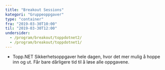 ```yaml
---
title: "Breakout Sessions"
kategori: "Gruppeoppgaver"
type: "container"
fra: "2019-03-30T10:00"
til: "2019-03-30T12:00"
undersider:
  - /program/breakout/toppdotnet2/
  - /program/breakout/toppdotnet1/
---
```


* Topp.NET Sikkerhetsoppgaver hele dagen, hvor det mer mulig å hoppe inn og ut. Får bare dårligere tid til å løse alle oppgavene.